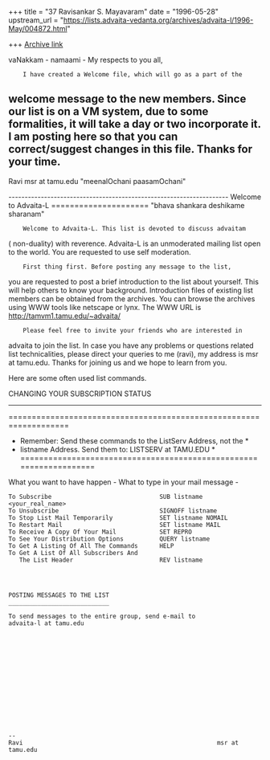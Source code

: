 +++
title = "37 Ravisankar S. Mayavaram"
date = "1996-05-28"
upstream_url = "https://lists.advaita-vedanta.org/archives/advaita-l/1996-May/004872.html"

+++
[Archive link](https://lists.advaita-vedanta.org/archives/advaita-l/1996-May/004872.html)

vaNakkam - namaami - My respects to you all,

        I have created a Welcome file, which will go as a part of the
welcome message to the new members. Since our list is on a VM system,
due to some formalities, it will take a day or two incorporate it. I
am posting here so that you can correct/suggest changes in this file.
Thanks for your time.
--
Ravi
msr at tamu.edu
"meenalOchani paasamOchani"

<file begins after the line>
--------------------------------------------------------------------
                         Welcome to Advaita-L
                        =====================
                 "bhava shankara deshikame sharanam"

        Welcome to Advaita-L. This list is devoted to discuss advaitam
( non-duality) with reverence. Advaita-L is an unmoderated mailing
list open to the world. You are requested to use self moderation.

        First thing first. Before posting any message to the list,
you are requested to post a brief introduction to the list about
yourself. This will help others to know your background.  Introduction
files of existing list members can be obtained from the archives. You
can  browse the archives using WWW tools like netscape or
lynx. The WWW URL is http://tamvm1.tamu.edu/~advaita/

        Please feel free to invite your friends who are interested in
advaita to join the list.  In case you have any problems or questions
related list technicalities, please direct your queries to me (ravi),
my address is msr at tamu.edu.  Thanks for joining us and we hope to
learn from you.

Here are some often used list commands.

CHANGING YOUR SUBSCRIPTION STATUS
_________________________________

===================================================================
* Remember: Send these commands to the ListServ Address,  not the *
*   listname Address.      Send them to: LISTSERV at TAMU.EDU        *
===================================================================

What you want to have happen -            What to type in your mail message -
~~~~~~~~~~~~~~~~~~~~~~~~~~~~~             ~~~~~~~~~~~~~~~~~~~~~~~~~~~~~~~~~~
To Subscribe                              SUB listname <your_real_name>
To Unsubscribe                            SIGNOFF listname
To Stop List Mail Temporarily             SET listname NOMAIL
To Restart Mail                           SET listname MAIL
To Receive A Copy Of Your Mail            SET REPRO
To See Your Distribution Options          QUERY listname
To Get A Listing Of All The Commands      HELP
To Get A List Of All Subscribers And
   The List Header                        REV listname




POSTING MESSAGES TO THE LIST
____________________________

To send messages to the entire group, send e-mail to
advaita-l at tamu.edu















--
Ravi                                                      msr at tamu.edu

